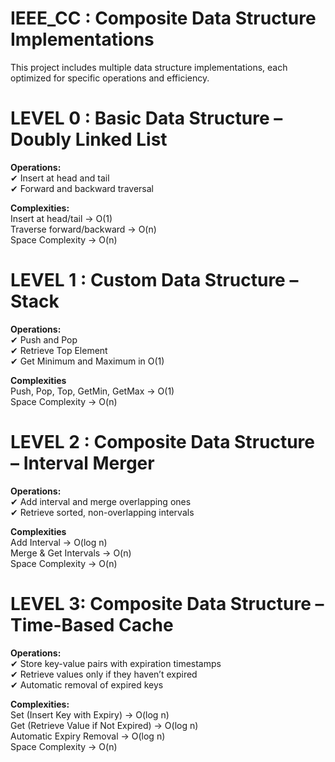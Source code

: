 # IEEE_CC : Composite Data Structure Implementations

This project includes multiple data structure implementations, each optimized for specific operations and efficiency.

# LEVEL 0 : Basic Data Structure – Doubly Linked List

**Operations:**  
✔ Insert at head and tail  
✔ Forward and backward traversal  

**Complexities:**  
Insert at head/tail → O(1)  
Traverse forward/backward → O(n)  
Space Complexity → O(n)  


# LEVEL 1 : Custom Data Structure – Stack

**Operations:**  
✔ Push and Pop  
✔ Retrieve Top Element  
✔ Get Minimum and Maximum in O(1)  

**Complexities**  
Push, Pop, Top, GetMin, GetMax → O(1)  
Space Complexity → O(n)  


# LEVEL 2 : Composite Data Structure – Interval Merger

**Operations:**  
✔ Add interval and merge overlapping ones  
✔ Retrieve sorted, non-overlapping intervals  

**Complexities**  
Add Interval → O(log n)  
Merge & Get Intervals → O(n)  
Space Complexity → O(n)  


# LEVEL 3: Composite Data Structure – Time-Based Cache

**Operations:**  
✔ Store key-value pairs with expiration timestamps  
✔ Retrieve values only if they haven’t expired  
✔ Automatic removal of expired keys  

**Complexities:**  
Set (Insert Key with Expiry) → O(log n)  
Get (Retrieve Value if Not Expired) → O(log n)  
Automatic Expiry Removal → O(log n)  
Space Complexity → O(n)  
